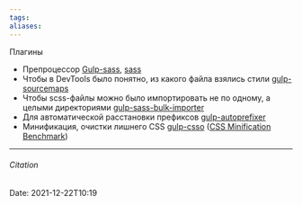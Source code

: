 ```yaml
---
tags: 
aliases: 
---
```

Плагины
- Препроцессор [Gulp-sass](https://www.npmjs.com/package/gulp-sass), [sass]()
- Чтобы в DevTools было понятно, из какого файла взялись стили [gulp-sourcemaps](https://www.npmjs.com/package/gulp-sourcemaps)
- Чтобы scss-файлы можно было импортировать не по одному, а целыми директориями [gulp-sass-bulk-importer](https://www.npmjs.com/package/gulp-sass-bulk-importer)
- Для автоматической расстановки префиксов [gulp-autoprefixer](https://www.npmjs.com/package/gulp-autoprefixer)
- Минификация, очистки лишнего CSS [gulp-csso](https://www.npmjs.com/package/gulp-csso) ([CSS Minification Benchmark](http://goalsmashers.github.io/css-minification-benchmark/))



---
###### Citation
Date: 2021-12-22T10:19

